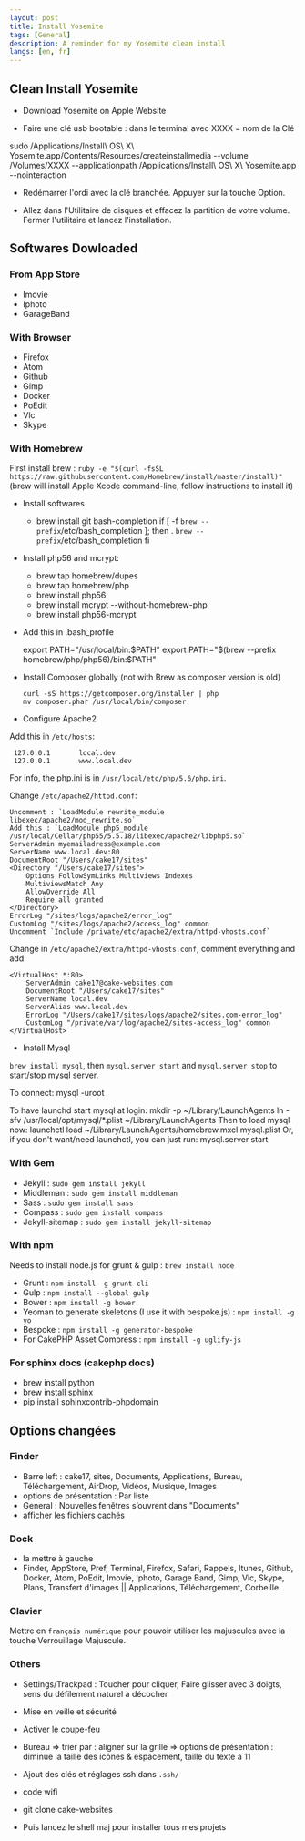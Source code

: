 ```yaml
---
layout: post
title: Install Yosemite
tags: [General]
description: A reminder for my Yosemite clean install
langs: [en, fr]
---
```


## Clean Install Yosemite

- Download Yosemite on Apple Website

- Faire une clé usb bootable : dans le terminal avec XXXX = nom de la Clé

sudo /Applications/Install\ OS\ X\ Yosemite.app/Contents/Resources/createinstallmedia --volume /Volumes/XXXX --applicationpath /Applications/Install\ OS\ X\ Yosemite.app --nointeraction

- Redémarrer l'ordi avec la clé branchée. Appuyer sur la touche Option.

- Allez dans l'Utilitaire de disques et effacez la partition de votre volume.
Fermer l'utilitaire et lancez l'installation.


## Softwares Dowloaded

### From App Store

- Imovie
- Iphoto
- GarageBand

### With Browser

- Firefox
- Atom
- Github
- Gimp
- Docker
- PoEdit
- Vlc
- Skype

### With Homebrew

First install brew : `ruby -e "$(curl -fsSL https://raw.githubusercontent.com/Homebrew/install/master/install)"`
(brew will install Apple Xcode command-line, follow instructions to install it)

- Install softwares

    - brew install git bash-completion
          if [ -f `brew --prefix`/etc/bash_completion ]; then
            . `brew --prefix`/etc/bash_completion
          fi


- Install php56 and mcrypt:

    - brew tap homebrew/dupes
    - brew tap homebrew/php
    - brew install php56
    - brew install mcrypt --without-homebrew-php
    - brew install php56-mcrypt

- Add this in .bash_profile

    export PATH="/usr/local/bin:$PATH"
    export PATH="$(brew --prefix homebrew/php/php56)/bin:$PATH"


- Install Composer globally (not with Brew as composer version is old)

      curl -sS https://getcomposer.org/installer | php
      mv composer.phar /usr/local/bin/composer

- Configure Apache2

Add this in `/etc/hosts`:

     127.0.0.1       local.dev
     127.0.0.1       www.local.dev

For info, the php.ini is in `/usr/local/etc/php/5.6/php.ini`.

Change `/etc/apache2/httpd.conf`:

    Uncomment : `LoadModule rewrite_module  libexec/apache2/mod_rewrite.so`
    Add this : `LoadModule php5_module /usr/local/Cellar/php55/5.5.18/libexec/apache2/libphp5.so`
    ServerAdmin myemailadress@example.com
    ServerName www.local.dev:80
    DocumentRoot "/Users/cake17/sites"
    <Directory "/Users/cake17/sites">
        Options FollowSymLinks Multiviews Indexes
        MultiviewsMatch Any
        AllowOverride All
        Require all granted
    </Directory>
    ErrorLog "/sites/logs/apache2/error_log"
    CustomLog "/sites/logs/apache2/access_log" common
    Uncomment `Include /private/etc/apache2/extra/httpd-vhosts.conf`

Change in `/etc/apache2/extra/httpd-vhosts.conf`, comment everything and add:

    <VirtualHost *:80>
        ServerAdmin cake17@cake-websites.com
        DocumentRoot "/Users/cake17/sites"
        ServerName local.dev
        ServerAlias www.local.dev
        ErrorLog "/Users/cake17/sites/logs/apache2/sites.com-error_log"
        CustomLog "/private/var/log/apache2/sites-access_log" common
    </VirtualHost>


- Install Mysql

`brew install mysql`, then `mysql.server start` and `mysql.server stop` to start/stop mysql server.

To connect:
    mysql -uroot

To have launchd start mysql at login:
    mkdir -p ~/Library/LaunchAgents
    ln -sfv /usr/local/opt/mysql/*.plist ~/Library/LaunchAgents
Then to load mysql now:
    launchctl load ~/Library/LaunchAgents/homebrew.mxcl.mysql.plist
Or, if you don't want/need launchctl, you can just run:
    mysql.server start

### With Gem

- Jekyll : `sudo gem install jekyll`
- Middleman : `sudo gem install middleman`
- Sass : `sudo gem install sass`
- Compass : `sudo gem install compass`
- Jekyll-sitemap : `sudo gem install jekyll-sitemap`

### With npm

Needs to install node.js for grunt & gulp : `brew install node`

- Grunt : `npm install -g grunt-cli`
- Gulp : `npm install --global gulp`
- Bower : `npm install -g bower`
- Yeoman to generate skeletons (I use it with bespoke.js) : `npm install -g yo`
- Bespoke : `npm install -g generator-bespoke`
- For CakePHP Asset Compress : `npm install -g uglify-js`

### For sphinx docs (cakephp docs)

- brew install python
- brew install sphinx
- pip install sphinxcontrib-phpdomain


## Options changées

### Finder

- Barre left : cake17, sites, Documents, Applications, Bureau,
  Téléchargement, AirDrop, Vidéos, Musique, Images
- options de présentation : Par liste
- General : Nouvelles fenêtres s’ouvrent dans "Documents"
- afficher les fichiers cachés

### Dock

- la mettre à gauche
- Finder, AppStore, Pref, Terminal, Firefox, Safari, Rappels, Itunes, Github, Docker, Atom, PoEdit,
  Imovie, Iphoto, Garage Band, Gimp, Vlc, Skype, Plans, Transfert d'images
  || Applications, Téléchargement, Corbeille

### Clavier

Mettre en `français numérique` pour pouvoir utiliser les majuscules avec la touche Verrouillage Majuscule.

### Others

- Settings/Trackpad : Toucher pour cliquer, Faire glisser avec 3 doigts, sens du défilement naturel à décocher
- Mise en veille et sécurité
- Activer le coupe-feu
- Bureau
    => trier par : aligner sur la grille
    => options de présentation : diminue la taille des icônes & espacement, taille du texte à 11
- Ajout des clés et réglages ssh dans `.ssh/`
- code wifi

- git clone cake-websites
- Puis lancez le shell maj pour installer tous mes projets
